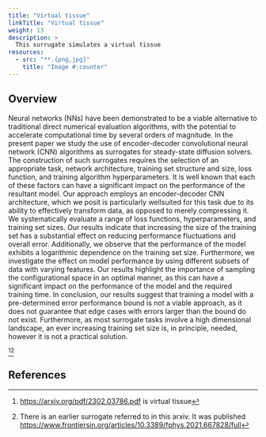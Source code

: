 ```yaml
---
title: "Virtual tissue"
linkTitle: "Virtual tissue"
weight: 13
description: >
  This surrugate simulates a virtual tissue
resources:
  - src: "**.{png,jpg}"
    title: "Image #:counter"
---
```


## Overview

Neural networks (NNs) have been demonstrated to be a viable
alternative to traditional direct numerical evaluation algorithms,
with the potential to accelerate computational time by several orders
of magnitude. In the present paper we study the use of encoder-decoder
convolutional neural network (CNN) algorithms as surrogates for
steady-state diffusion solvers. The construction of such surrogates
requires the selection of an appropriate task, network architecture,
training set structure and size, loss function, and training algorithm
hyperparameters. It is well known that each of these factors can have
a significant impact on the performance of the resultant model.  Our
approach employs an encoder-decoder CNN architecture, which we posit
is particularly wellsuited for this task due to its ability to
effectively transform data, as opposed to merely compressing it. We
systematically evaluate a range of loss functions, hyperparameters,
and training set sizes.  Our results indicate that increasing the size
of the training set has a substantial effect on reducing performance
fluctuations and overall error. Additionally, we observe that the
performance of the model exhibits a logarithmic dependence on the
training set size. Furthermore, we investigate the effect on model
performance by using different subsets of data with varying
features. Our results highlight the importance of sampling the
configurational space in an optimal manner, as this can have a
significant impact on the performance of the model and the required
training time. In conclusion, our results suggest that training a
model with a pre-determined error performance bound is not a viable
approach, as it does not guarantee that edge cases with errors larger
than the bound do not exist. Furthermore, as most surrogate tasks
involve a high dimensional landscape, an ever increasing training set
size is, in principle, needed, however it is not a practical solution.

[^1][^2]

## References

[^1]: https://arxiv.org/pdf/2302.03786.pdf is virtual tissue

[^2]: There is an earlier surrogate referred to in this arxiv. It was published
https://www.frontiersin.org/articles/10.3389/fphys.2021.667828/full
